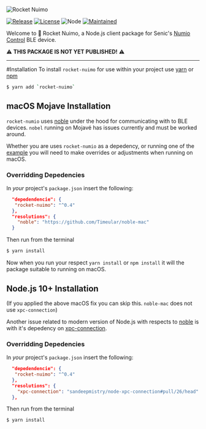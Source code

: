 ![Rocket Nuimo](https://github.com/pryomoax/rocket-nuimo-node/raw/master/assets/rocket-nuimo.png)

[![Release](https://img.shields.io/github/release-pre/pryomoax/rocket-nuimo-node.svg?style=for-the-badge)](https://github.com/pryomoax/rocket-nuimo-node/releases)
[![License](https://img.shields.io/github/license/pryomoax/rocket-nuimo-node.svg?style=for-the-badge)](./LICENSE)
![Node](https://img.shields.io/node/v/rocket-nuimo.svg?style=for-the-badge)
[![Maintained](https://img.shields.io/badge/Maintained%3F-yes-green.svg?style=for-the-badge)](https://github.com/pryomoax/rocket-nuimo-node/graphs/commit-activity)

Welcome to 🚀 Rocket Nuimo, a Node.js client package for Senic's [Numio Control](https://www.senic.com/nuimo-control) BLE device.

⚠️ **THIS PACKAGE IS NOT YET PUBLISHED!** ⚠️

----

#Installation
To install `rocket-nuimo` for use within your project use [yarn](https://yarnpkg.com) or [npm](https://npmjs.com)

```bash
$ yarn add `rocket-nuimo`
```

## macOS Mojave Installation
`rocket-numio` uses [noble](https://github.com/noble/noble) under the hood for communicating with to BLE devices. `nobel` running on Mojavé has issues currently and must be worked around.

Whether you are uses `rocket-numio` as a depedency, or running one of the [example](./examples) you will need to make overrides or adjustments when running on macOS.

### Overridding Depedencies

In *your* project's `package.json` insert the following:

```json
  "depedendencie": {
   "rocket-nuimo": "^0.4"
  },
  "resolutions": {
    "noble": "https://github.com/Timeular/noble-mac"
  }
```

Then run from the terminal

```bash
$ yarn install
```

Now when you run your respect `yarn install` or `npm install` it will the package suitable to running on macOS.

## Node.js 10+ Installation

(If you applied the above macOS fix you can skip this. `noble-mac` does not use `xpc-connection`)

Another issue related to modern version of Node.js with respects to [noble](https://github.com/noble/noble) is with it's depedency on [xpc-connection](https://github.com/sandeepmistry/node-xpc-connection).

### Overridding Depedencies

In *your* project's `package.json` insert the following:

```json
  "depedendencie": {
   "rocket-nuimo": "^0.4"
  },
  "resolutions": {
    "xpc-connection": "sandeepmistry/node-xpc-connection#pull/26/head"
  },
```

Then run from the terminal

```bash
$ yarn install
```